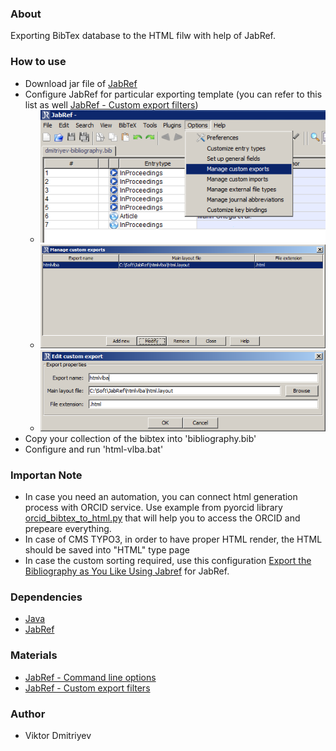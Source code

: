 ### About

Exporting BibTex database to the HTML filw with help of JabRef.

### How to use

* Download jar file of [JabRef](http://jabref.sourceforge.net/download.php)
* Configure JabRef for particular exporting template (you can refer to this list as well [JabRef - Custom export filters](http://jabref.sourceforge.net/help/CustomExports.php))
	* ![](./img/01.png)
	* ![](./img/02.png)
	* ![](./img/03.png)
* Copy your collection of the bibtex into 'bibliography.bib'
* Configure and run 'html-vlba.bat'

### Importan Note

* In case you need an automation, you can connect html generation process with ORCID service. Use example from pyorcid library [orcid_bibtex_to_html.py](https://github.com/vdmitriyev/pyorcid/tree/master/examples) that will help you to access the ORCID and prepeare everything.
* In case of CMS TYPO3, in order to have proper HTML render, the HTML should be saved into "HTML" type page
* In case the custom sorting required, use this configuration [Export the Bibliography as You Like Using Jabref](http://liu-cv.blogspot.de/2011/03/export-bibliography-as-you-like-using.html) for JabRef.

### Dependencies

* [Java](https://www.java.com/en/download/)
* [JabRef](http://jabref.sourceforge.net/download.php)

### Materials

* [JabRef - Command line options](http://jabref.sourceforge.net/help/CommandLine.php)
* [JabRef - Custom export filters](http://jabref.sourceforge.net/help/CustomExports.php)

### Author

* Viktor Dmitriyev
